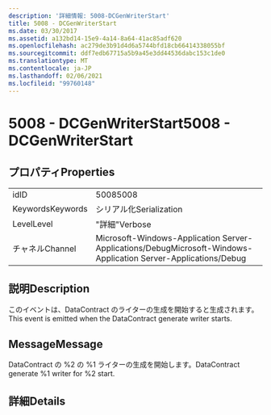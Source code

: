 ```yaml
---
description: '詳細情報: 5008-DCGenWriterStart'
title: 5008 - DCGenWriterStart
ms.date: 03/30/2017
ms.assetid: a132bd14-15e9-4a14-8a64-41ac85adf620
ms.openlocfilehash: ac279de3b91d4d6a5744bfd18cb66414338055bf
ms.sourcegitcommit: ddf7edb67715a5b9a45e3dd44536dabc153c1de0
ms.translationtype: MT
ms.contentlocale: ja-JP
ms.lasthandoff: 02/06/2021
ms.locfileid: "99760148"
---
```

# <a name="5008---dcgenwriterstart"></a><span data-ttu-id="e384a-103">5008 - DCGenWriterStart</span><span class="sxs-lookup"><span data-stu-id="e384a-103">5008 - DCGenWriterStart</span></span>

## <a name="properties"></a><span data-ttu-id="e384a-104">プロパティ</span><span class="sxs-lookup"><span data-stu-id="e384a-104">Properties</span></span>  
  
|||  
|-|-|  
|<span data-ttu-id="e384a-105">id</span><span class="sxs-lookup"><span data-stu-id="e384a-105">ID</span></span>|<span data-ttu-id="e384a-106">5008</span><span class="sxs-lookup"><span data-stu-id="e384a-106">5008</span></span>|  
|<span data-ttu-id="e384a-107">Keywords</span><span class="sxs-lookup"><span data-stu-id="e384a-107">Keywords</span></span>|<span data-ttu-id="e384a-108">シリアル化</span><span class="sxs-lookup"><span data-stu-id="e384a-108">Serialization</span></span>|  
|<span data-ttu-id="e384a-109">Level</span><span class="sxs-lookup"><span data-stu-id="e384a-109">Level</span></span>|<span data-ttu-id="e384a-110">"詳細"</span><span class="sxs-lookup"><span data-stu-id="e384a-110">Verbose</span></span>|  
|<span data-ttu-id="e384a-111">チャネル</span><span class="sxs-lookup"><span data-stu-id="e384a-111">Channel</span></span>|<span data-ttu-id="e384a-112">Microsoft-Windows-Application Server-Applications/Debug</span><span class="sxs-lookup"><span data-stu-id="e384a-112">Microsoft-Windows-Application Server-Applications/Debug</span></span>|  
  
## <a name="description"></a><span data-ttu-id="e384a-113">説明</span><span class="sxs-lookup"><span data-stu-id="e384a-113">Description</span></span>  

 <span data-ttu-id="e384a-114">このイベントは、DataContract のライターの生成を開始すると生成されます。</span><span class="sxs-lookup"><span data-stu-id="e384a-114">This event is emitted when the DataContract generate writer starts.</span></span>  
  
## <a name="message"></a><span data-ttu-id="e384a-115">Message</span><span class="sxs-lookup"><span data-stu-id="e384a-115">Message</span></span>  

 <span data-ttu-id="e384a-116">DataContract の %2 の %1 ライターの生成を開始します。</span><span class="sxs-lookup"><span data-stu-id="e384a-116">DataContract generate %1 writer for %2 start.</span></span>  
  
## <a name="details"></a><span data-ttu-id="e384a-117">詳細</span><span class="sxs-lookup"><span data-stu-id="e384a-117">Details</span></span>
